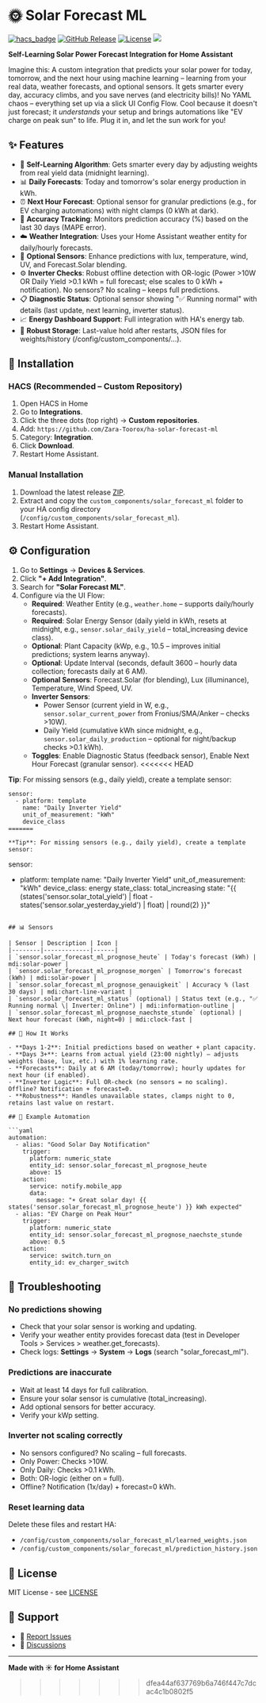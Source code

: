    # 🌞 Solar Forecast ML

   [![hacs_badge](https://img.shields.io/badge/HACS-Custom-orange.svg)](https://github.com/custom-components/hacs)
   [![GitHub Release](https://img.shields.io/github/release/Zara-Toorox/ha-solar-forecast-ml.svg)](https://github.com/Zara-Toorox/ha-solar-forecast-ml/releases)
   [![License](https://img.shields.io/github/license/Zara-Toorox/ha-solar-forecast-ml.svg)](LICENSE)
   <a href="https://my.home-assistant.io/redirect/custom_components/?repository=Zara-Toorox/ha-solar-forecast-ml"><img src="https://my.home-assistant.io/badges/created.svg" /></a>

   **Self-Learning Solar Power Forecast Integration for Home Assistant**

   Imagine this: A custom integration that predicts your solar power for today, tomorrow, and the next hour using machine learning – learning from your real data, weather forecasts, and optional sensors. It gets smarter every day, accuracy climbs, and you save nerves (and electricity bills)! No YAML chaos – everything set up via a slick UI Config Flow. Cool because it doesn't just forecast; it *understands* your setup and brings automations like "EV charge on peak sun" to life. Plug it in, and let the sun work for you!

   ## ✨ Features

   - 🤖 **Self-Learning Algorithm**: Gets smarter every day by adjusting weights from real yield data (midnight learning).
   - 📊 **Daily Forecasts**: Today and tomorrow's solar energy production in kWh.
   - ⏰ **Next Hour Forecast**: Optional sensor for granular predictions (e.g., for EV charging automations) with night clamps (0 kWh at dark).
   - 🎯 **Accuracy Tracking**: Monitors prediction accuracy (%) based on the last 30 days (MAPE error).
   - ☁️ **Weather Integration**: Uses your Home Assistant weather entity for daily/hourly forecasts.
   - 🔌 **Optional Sensors**: Enhance predictions with lux, temperature, wind, UV, and Forecast.Solar blending.
   - ⚙️ **Inverter Checks**: Robust offline detection with OR-logic (Power >10W OR Daily Yield >0.1 kWh = full forecast; else scales to 0 kWh + notification). No sensors? No scaling – keeps full predictions.
   - 📋 **Diagnostic Status**: Optional sensor showing "✅ Running normal" with details (last update, next learning, inverter status).
   - 📈 **Energy Dashboard Support**: Full integration with HA's energy tab.
   - 💾 **Robust Storage**: Last-value hold after restarts, JSON files for weights/history (/config/custom_components/...).

   ## 🚀 Installation

   ### HACS (Recommended – Custom Repository)
1. Open HACS in Home
2. Go to **Integrations**.
3. Click the three dots (top right) → **Custom repositories**.
4. Add: `https://github.com/Zara-Toorox/ha-solar-forecast-ml`
5. Category: **Integration**.
6. Click **Download**.
7. Restart Home Assistant.

### Manual Installation
1. Download the latest release [ZIP](https://github.com/Zara-Toorox/ha-solar-forecast-ml/releases).
2. Extract and copy the `custom_components/solar_forecast_ml` folder to your HA config directory (`/config/custom_components/solar_forecast_ml`).
3. Restart Home Assistant.

## ⚙️ Configuration

1. Go to **Settings** → **Devices & Services**.
2. Click **"+ Add Integration"**.
3. Search for **"Solar Forecast ML"**.
4. Configure via the UI Flow:
   - **Required**: Weather Entity (e.g., `weather.home` – supports daily/hourly forecasts).
   - **Required**: Solar Energy Sensor (daily yield in kWh, resets at midnight, e.g., `sensor.solar_daily_yield` – total_increasing device class).
   - **Optional**: Plant Capacity (kWp, e.g., 10.5 – improves initial predictions; system learns anyway).
   - **Optional**: Update Interval (seconds, default 3600 – hourly data collection; forecasts daily at 6 AM).
   - **Optional Sensors**: Forecast.Solar (for blending), Lux (illuminance), Temperature, Wind Speed, UV.
   - **Inverter Sensors**: 
     - Power Sensor (current yield in W, e.g., `sensor.solar_current_power` from Fronius/SMA/Anker – checks >10W).
     - Daily Yield (cumulative kWh since midnight, e.g., `sensor.solar_daily_production` – optional for night/backup checks >0.1 kWh).
   - **Toggles**: Enable Diagnostic Status (feedback sensor), Enable Next Hour Forecast (granular sensor).
<<<<<<< HEAD

**Tip**: For missing sensors (e.g., daily yield), create a template sensor:
```
sensor:
  - platform: template
    name: "Daily Inverter Yield"
    unit_of_measurement: "kWh"
    device_class
=======

**Tip**: For missing sensors (e.g., daily yield), create a template sensor:
```
sensor:
  - platform: template
    name: "Daily Inverter Yield"
    unit_of_measurement: "kWh"
    device_class: energy
    state_class: total_increasing
    state: "{{ (states('sensor.solar_total_yield') | float - states('sensor.solar_yesterday_yield') | float) | round(2) }}"
```

## 📊 Sensors

| Sensor | Description | Icon |
|--------|-------------|------|
| `sensor.solar_forecast_ml_prognose_heute` | Today's forecast (kWh) | mdi:solar-power |
| `sensor.solar_forecast_ml_prognose_morgen` | Tomorrow's forecast (kWh) | mdi:solar-power |
| `sensor.solar_forecast_ml_prognose_genauigkeit` | Accuracy % (last 30 days) | mdi:chart-line-variant |
| `sensor.solar_forecast_ml_status` (optional) | Status text (e.g., "✅ Running normal \| Inverter: Online") | mdi:information-outline |
| `sensor.solar_forecast_ml_prognose_naechste_stunde` (optional) | Next hour forecast (kWh, night=0) | mdi:clock-fast |

## 🧠 How It Works

- **Days 1-2**: Initial predictions based on weather + plant capacity.
- **Days 3+**: Learns from actual yield (23:00 nightly) – adjusts weights (base, lux, etc.) with 1% learning rate.
- **Forecasts**: Daily at 6 AM (today/tomorrow); hourly updates for next hour (if enabled).
- **Inverter Logic**: Full OR-check (no sensors = no scaling). Offline? Notification + forecast=0.
- **Robustness**: Handles unavailable states, clamps night to 0, retains last value on restart.

## 📝 Example Automation

```yaml
automation:
  - alias: "Good Solar Day Notification"
    trigger:
      platform: numeric_state
      entity_id: sensor.solar_forecast_ml_prognose_heute
      above: 15
    action:
      service: notify.mobile_app
      data:
        message: "☀️ Great solar day! {{ states('sensor.solar_forecast_ml_prognose_heute') }} kWh expected"
  - alias: "EV Charge on Peak Hour"
    trigger:
      platform: numeric_state
      entity_id: sensor.solar_forecast_ml_prognose_naechste_stunde
      above: 0.5
    action:
      service: switch.turn_on
      entity_id: ev_charger_switch
```

## 🐛 Troubleshooting

### No predictions showing
- Check that your solar sensor is working and updating.
- Verify your weather entity provides forecast data (test in Developer Tools > Services > weather.get_forecasts).
- Check logs: **Settings** → **System** → **Logs** (search "solar_forecast_ml").

### Predictions are inaccurate
- Wait at least 14 days for full calibration.
- Ensure your solar sensor is cumulative (total_increasing).
- Add optional sensors for better accuracy.
- Verify your kWp setting.

### Inverter not scaling correctly
- No sensors configured? No scaling – full forecasts.
- Only Power: Checks >10W.
- Only Daily: Checks >0.1 kWh.
- Both: OR-logic (either on = full).
- Offline? Notification (1x/day) + forecast=0 kWh.

### Reset learning data
Delete these files and restart HA:
- `/config/custom_components/solar_forecast_ml/learned_weights.json`
- `/config/custom_components/solar_forecast_ml/prediction_history.json`

## 📄 License

MIT License - see [LICENSE](LICENSE)

## 🙏 Support

- 🐛 [Report Issues](https://github.com/Zara-Toorox/ha-solar-forecast-ml/issues)
- 💬 [Discussions](https://github.com/Zara-Toorox/ha-solar-forecast-ml/discussions)

---

**Made with ☀️ for Home Assistant**
>>>>>>> dfea44af637769b6a746f447c7dcac4c1b0802f5
